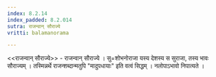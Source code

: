 ```yaml
---
index: 8.2.14
index_padded: 8.2.014
sutra: राजन्वान् सौराज्ये
vritti: balamanorama

---
```

<<राजन्वान् सौराज्ये>> - राजन्वान् सौराज्ये । सु=शोभनोराजा यस्य देशस्य स सुराजा, तस्य भावः सौराज्यम् । तस्मिन्नर्थे राजन्शब्दान्मतुपि "मादुपधायाः" इति वत्वं सिद्धम् । नलोपाऽभावो निपात्यते । 